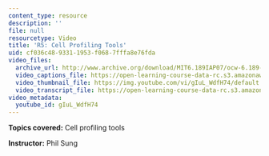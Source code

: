 ```yaml
---
content_type: resource
description: ''
file: null
resourcetype: Video
title: 'R5: Cell Profiling Tools'
uid: cf036c48-9331-1953-f068-7fffa8e76fda
video_files:
  archive_url: http://www.archive.org/download/MIT6.189IAP07/ocw-6.189-iap07-rec05_300k.mp4
  video_captions_file: https://open-learning-course-data-rc.s3.amazonaws.com/6-189-multicore-programming-primer-january-iap-2007/ae54d3acaa245aa6a69a2007b3ca729e_gIuL_WdfH74.vtt
  video_thumbnail_file: https://img.youtube.com/vi/gIuL_WdfH74/default.jpg
  video_transcript_file: https://open-learning-course-data-rc.s3.amazonaws.com/6-189-multicore-programming-primer-january-iap-2007/8c4cd8f286d47e8375403d6bc2d816df_gIuL_WdfH74.pdf
video_metadata:
  youtube_id: gIuL_WdfH74
---
```


**Topics covered:** Cell profiling tools

**Instructor:** Phil Sung
